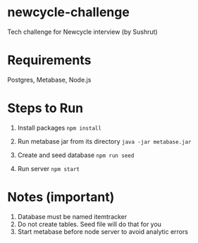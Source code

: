 # newcycle-challenge
Tech challenge for Newcycle interview (by Sushrut)

# Requirements
Postgres, Metabase, Node.js

# Steps to Run
1. Install packages
 ``` npm install ```

2. Run metabase jar from its directory
``` java -jar metabase.jar ```

3. Create and seed database
``` npm run seed ```

4. Run server
``` npm start ```

# Notes (important)
1. Database must be named itemtracker
2. Do not create tables. Seed file will do that for you
3. Start metabase before node server to avoid analytic errors
